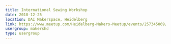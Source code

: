 ```yaml
---
title: International Sewing Workshop
date: 2018-12-25
location: DAI Makerspace, Heidelberg
link: https://www.meetup.com/Heidelberg-Makers-Meetup/events/257345069/
usergroup: makershd
type: usergroup
---
```

